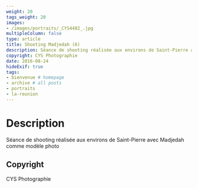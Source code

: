 ```yaml
---
weight: 20
tags_weight: 20
images:
- /images/portraits/_CYS4482_.jpg
multipleColumn: false
type: article
title: Shooting Madjedah (6)
description: Séance de shooting réalisée aux environs de Saint-Pierre avec Madjedah comme modèle photo
copyright: CYS Photographie
date: 2016-08-24
hideExif: true
tags:
- bienvenue # homepage
- archive # all posts
- portraits
- la-reunion
---
```


# Description

Séance de shooting réalisée aux environs de Saint-Pierre avec Madjedah comme modèle photo

## Copyright

CYS Photographie

